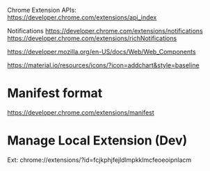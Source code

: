 Chrome Extension APIs:  https://developer.chrome.com/extensions/api_index

Notifications
   https://developer.chrome.com/extensions/notifications
   https://developer.chrome.com/extensions/richNotifications

https://developer.mozilla.org/en-US/docs/Web/Web_Components

https://material.io/resources/icons/?icon=addchart&style=baseline

# Manifest format
https://developer.chrome.com/extensions/manifest

# Manage Local Extension (Dev)
Ext:  chrome://extensions/?id=fcjkphjfejldlmpkklmcfeoeoipnlacm